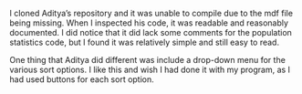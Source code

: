 I cloned Aditya’s repository and it was unable to compile due to the mdf file being missing. When I inspected his code, it was readable and reasonably documented. I did notice that it did lack some comments for the population statistics code, but I found it was relatively simple and still easy to read.

One thing that Aditya did different was include a drop-down menu for the various sort options. I like this and wish I had done it with my program, as I had used buttons for each sort option. 
